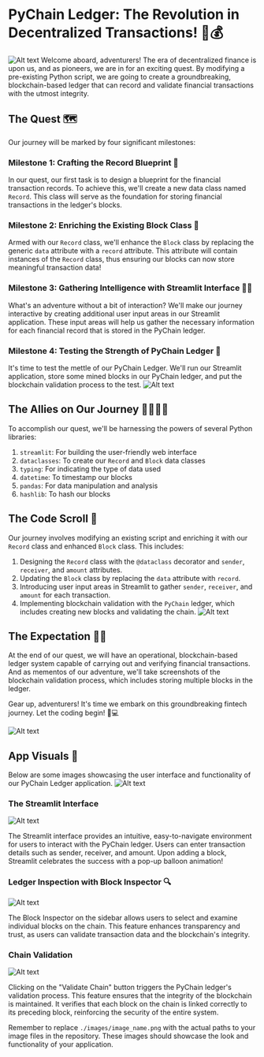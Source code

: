 # PyChain Ledger: The Revolution in Decentralized Transactions! 🚀💰
![Alt text](Images/AImage1.png)
Welcome aboard, adventurers! The era of decentralized finance is upon us, and as pioneers, we are in for an exciting quest. By modifying a pre-existing Python script, we are going to create a groundbreaking, blockchain-based ledger that can record and validate financial transactions with the utmost integrity. 

## The Quest 🗺️

Our journey will be marked by four significant milestones:

### Milestone 1: Crafting the Record Blueprint 📐

In our quest, our first task is to design a blueprint for the financial transaction records. To achieve this, we'll create a new data class named `Record`. This class will serve as the foundation for storing financial transactions in the ledger's blocks.

### Milestone 2: Enriching the Existing Block Class 🧱

Armed with our `Record` class, we'll enhance the `Block` class by replacing the generic `data` attribute with a `record` attribute. This attribute will contain instances of the `Record` class, thus ensuring our blocks can now store meaningful transaction data!

### Milestone 3: Gathering Intelligence with Streamlit Interface 🕵️‍♂️

What's an adventure without a bit of interaction? We'll make our journey interactive by creating additional user input areas in our Streamlit application. These input areas will help us gather the necessary information for each financial record that is stored in the PyChain ledger.

### Milestone 4: Testing the Strength of PyChain Ledger 💪

It's time to test the mettle of our PyChain Ledger. We'll run our Streamlit application, store some mined blocks in our PyChain ledger, and put the blockchain validation process to the test. 
![Alt text](Images/AImage2.png)
## The Allies on Our Journey 👩‍💻👨‍💻

To accomplish our quest, we'll be harnessing the powers of several Python libraries:

1. `streamlit`: For building the user-friendly web interface
2. `dataclasses`: To create our `Record` and `Block` data classes
3. `typing`: For indicating the type of data used
4. `datetime`: To timestamp our blocks
5. `pandas`: For data manipulation and analysis
6. `hashlib`: To hash our blocks

## The Code Scroll 📜

Our journey involves modifying an existing script and enriching it with our `Record` class and enhanced `Block` class. This includes:

1. Designing the `Record` class with the `@dataclass` decorator and `sender`, `receiver`, and `amount` attributes.
2. Updating the `Block` class by replacing the `data` attribute with `record`.
3. Introducing user input areas in Streamlit to gather `sender`, `receiver`, and `amount` for each transaction.
4. Implementing blockchain validation with the `PyChain` ledger, which includes creating new blocks and validating the chain.
![Alt text](Images/AImage3.png)
## The Expectation 🕵️‍♂️

At the end of our quest, we will have an operational, blockchain-based ledger system capable of carrying out and verifying financial transactions. And as mementos of our adventure, we'll take screenshots of the blockchain validation process, which includes storing multiple blocks in the ledger. 

Gear up, adventurers! It's time we embark on this groundbreaking fintech journey. Let the coding begin! 🚀💻

![Alt text](Images/pyimage.png)
## App Visuals 📸

Below are some images showcasing the user interface and functionality of our PyChain Ledger application.
![Alt text](Images/MImage.png)
### The Streamlit Interface
![Alt text](Images/sliimage.png)

The Streamlit interface provides an intuitive, easy-to-navigate environment for users to interact with the PyChain ledger. Users can enter transaction details such as sender, receiver, and amount. Upon adding a block, Streamlit celebrates the success with a pop-up balloon animation!

### Ledger Inspection with Block Inspector 🔍
![Alt text](Images/LIimage.png)

The Block Inspector on the sidebar allows users to select and examine individual blocks on the chain. This feature enhances transparency and trust, as users can validate transaction data and the blockchain's integrity.

### Chain Validation
![Alt text](Images/VImage.png)

Clicking on the "Validate Chain" button triggers the PyChain ledger's validation process. This feature ensures that the integrity of the blockchain is maintained. It verifies that each block on the chain is linked correctly to its preceding block, reinforcing the security of the entire system.

Remember to replace `./images/image_name.png` with the actual paths to your image files in the repository. These images should showcase the look and functionality of your application.
